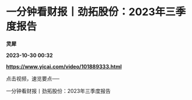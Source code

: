 # 一分钟看财报丨劲拓股份：2023年三季度报告
**灵犀**

**2023-10-30 00:32**

**https://www.yicai.com/video/101889333.html**

点击视频，速览要点──

一分钟看财报丨劲拓股份：2023年三季度报告